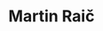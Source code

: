 ---
SICRIS: null
draft: false
fixName: martin_raič
lab: Laboratorij za matematične metode v računalništvu in informatiki
labPos: Član laboratorija
location: null
mailInfo: Martin.Raic@fmf.uni-lj.si
officeHours: null
profName: asist. dr. Martin Raič
profTitle: Zunanji sodelavec
telephoneInfo: null
title: Martin Raič
---